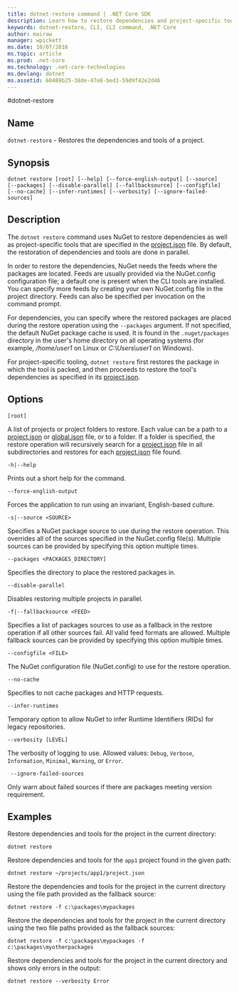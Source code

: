 ```yaml
---
title: dotnet-restore command | .NET Core SDK
description: Learn how to restore dependencies and project-specific tools with the dotnet restore command 
keywords: dotnet-restore, CLI, CLI command, .NET Core
author: mairaw
manager: wpickett
ms.date: 10/07/2016
ms.topic: article
ms.prod: .net-core
ms.technology: .net-core-technologies
ms.devlang: dotnet
ms.assetid: 60489b25-38de-47e6-bed1-59d9f42e2d46
---
```


#dotnet-restore

## Name

`dotnet-restore` - Restores the dependencies and tools of a project.

## Synopsis

`dotnet restore [root] [--help] [--force-english-output] [--source]  
    [--packages] [--disable-parallel] [--fallbacksource] [--configfile] 
    [--no-cache] [--infer-runtimes] [--verbosity] [--ignore-failed-sources]`

## Description

The `dotnet restore` command uses NuGet to restore dependencies as well as project-specific tools that are specified in the [project.json](project-json.md) file. 
By default, the restoration of dependencies and tools are done in parallel.

In order to restore the dependencies, NuGet needs the feeds where the packages are located. 
Feeds are usually provided via the NuGet.config configuration file; a default one is present when the CLI tools are installed. 
You can specify more feeds by creating your own NuGet.config file in the project directory. 
Feeds can also be specified per invocation on the command prompt. 

For dependencies, you can specify where the restored packages are placed during the restore operation using the 
`--packages` argument. 
If not specified, the default NuGet package cache is used. 
It is found in the `.nuget/packages` directory in the user's home directory on all operating systems (for example, */home/user1* on Linux or *C:\Users\user1* on Windows).

For project-specific tooling, `dotnet restore` first restores the package in which the tool is packed, and then
proceeds to restore the tool's dependencies as specified in its [project.json](project-json.md). 

## Options

`[root]` 
    
 A list of projects or project folders to restore. Each value can be a path to a [project.json](project-json.md) or [global.json](global-json.md) file, or to a folder. If a folder is specified, the restore operation will recursively search for a [project.json](project-json.md) file in all subdirectories and restores for each [project.json](project-json.md) file found.

`-h|--help`

Prints out a short help for the command.

 `--force-english-output`

Forces the application to run using an invariant, English-based culture.

`-s|--source <SOURCE>`

Specifies a NuGet package source to use during the restore operation. This overrides all of the sources specified in the NuGet.config file(s). Multiple sources can be provided by specifying this option multiple times.

`--packages <PACKAGES_DIRECTORY]`

Specifies the directory to place the restored packages in. 

`--disable-parallel`

Disables restoring multiple projects in parallel. 

`-f|--fallbacksource <FEED>`

Specifies a list of packages sources to use as a fallback in the restore operation if all other sources fail. All valid feed formats are allowed. Multiple fallback sources can be provided by specifying this option multiple times.

`--configfile <FILE>`

The NuGet configuration file (NuGet.config) to use for the restore operation.

`--no-cache`

Specifies to not cache packages and HTTP requests.

`--infer-runtimes`

Temporary option to allow NuGet to infer Runtime Identifiers (RIDs) for legacy repositories.

`--verbosity [LEVEL]`

The verbosity of logging to use. Allowed values: `Debug`, `Verbose`, `Information`, `Minimal`, `Warning`, or `Error`.

` --ignore-failed-sources`

Only warn about failed sources if there are packages meeting version requirement.

## Examples

Restore dependencies and tools for the project in the current directory:

`dotnet restore` 

Restore dependencies and tools for the `app1` project found in the given path:

`dotnet restore ~/projects/app1/project.json`
	
Restore the dependencies and tools for the project in the current directory using the file path provided as the fallback source:

`dotnet restore -f c:\packages\mypackages` 

Restore the dependencies and tools for the project in the current directory using the two file paths provided as the fallback sources:

`dotnet restore -f c:\packages\mypackages -f c:\packages\myotherpackages` 

Restore dependencies and tools for the project in the current directory and shows only errors in the output:

`dotnet restore --verbosity Error`